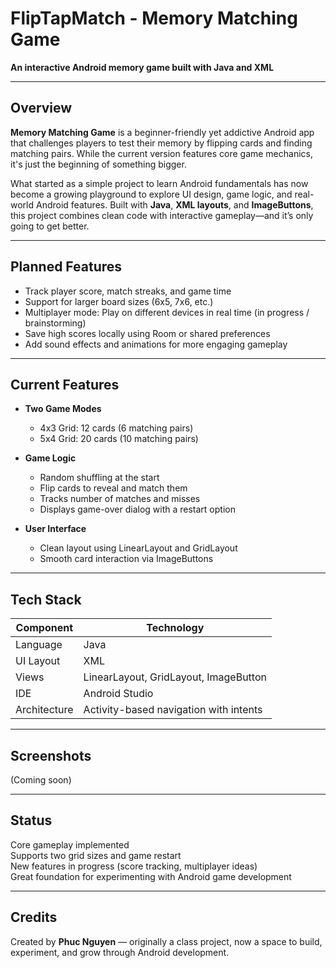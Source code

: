 # FlipTapMatch - Memory Matching Game  
**An interactive Android memory game built with Java and XML**

---

## Overview

**Memory Matching Game** is a beginner-friendly yet addictive Android app that challenges players to test their memory by flipping cards and finding matching pairs. While the current version features core game mechanics, it's just the beginning of something bigger.

What started as a simple project to learn Android fundamentals has now become a growing playground to explore UI design, game logic, and real-world Android features. Built with **Java**, **XML layouts**, and **ImageButtons**, this project combines clean code with interactive gameplay—and it’s only going to get better.

---

## Planned Features

- Track player score, match streaks, and game time
- Support for larger board sizes (6x5, 7x6, etc.)
- Multiplayer mode: Play on different devices in real time (in progress / brainstorming)
- Save high scores locally using Room or shared preferences
- Add sound effects and animations for more engaging gameplay

---

## Current Features

- **Two Game Modes**  
  - 4x3 Grid: 12 cards (6 matching pairs)  
  - 5x4 Grid: 20 cards (10 matching pairs)

- **Game Logic**  
  - Random shuffling at the start  
  - Flip cards to reveal and match them  
  - Tracks number of matches and misses  
  - Displays game-over dialog with a restart option

- **User Interface**  
  - Clean layout using LinearLayout and GridLayout  
  - Smooth card interaction via ImageButtons

---

## Tech Stack

| Component      | Technology        |
|----------------|-------------------|
| Language        | Java              |
| UI Layout       | XML               |
| Views           | LinearLayout, GridLayout, ImageButton |
| IDE             | Android Studio    |
| Architecture    | Activity-based navigation with intents |

---

## Screenshots

(Coming soon)

---

## Status

Core gameplay implemented  
Supports two grid sizes and game restart  
New features in progress (score tracking, multiplayer ideas)  
Great foundation for experimenting with Android game development

---

## Credits

Created by **Phuc Nguyen** — originally a class project, now a space to build, experiment, and grow through Android development.
